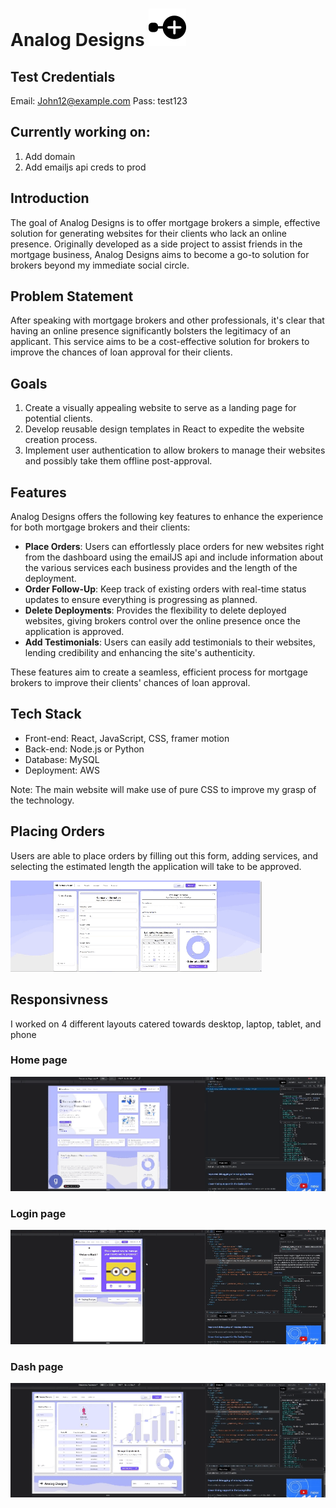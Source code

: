 # Analog Designs ![alt text](./frontend//public/logo.svg)

## Test Credentials

Email: John12@example.com
Pass: test123

## Currently working on:

1. Add domain
2. Add emailjs api creds to prod

## Introduction

The goal of Analog Designs is to offer mortgage brokers a simple, effective solution for generating websites for their clients who lack an online presence. Originally developed as a side project to assist friends in the mortgage business, Analog Designs aims to become a go-to solution for brokers beyond my immediate social circle.

## Problem Statement

After speaking with mortgage brokers and other professionals, it's clear that having an online presence significantly bolsters the legitimacy of an applicant. This service aims to be a cost-effective solution for brokers to improve the chances of loan approval for their clients.

## Goals

1. Create a visually appealing website to serve as a landing page for potential clients.
2. Develop reusable design templates in React to expedite the website creation process.
3. Implement user authentication to allow brokers to manage their websites and possibly take them offline post-approval.

## Features

Analog Designs offers the following key features to enhance the experience for both mortgage brokers and their clients:

- **Place Orders**: Users can effortlessly place orders for new websites right from the dashboard using the emailJS api and include information about the various services each business provides and the length of the deployment.
- **Order Follow-Up**: Keep track of existing orders with real-time status updates to ensure everything is progressing as planned.
- **Delete Deployments**: Provides the flexibility to delete deployed websites, giving brokers control over the online presence once the application is approved.
- **Add Testimonials**: Users can easily add testimonials to their websites, lending credibility and enhancing the site's authenticity.

These features aim to create a seamless, efficient process for mortgage brokers to improve their clients' chances of loan approval.

## Tech Stack

- Front-end: React, JavaScript, CSS, framer motion
- Back-end: Node.js or Python
- Database: MySQL
- Deployment: AWS

Note: The main website will make use of pure CSS to improve my grasp of the technology.

## Placing Orders

Users are able to place orders by filling out this form, adding services, and selecting the estimated length the application will take to be approved.

![Place orders](./readmegifs/orders.gif)

## Responsivness

I worked on 4 different layouts catered towards desktop, laptop, tablet, and phone

### Home page

![home page](./readmegifs/home.gif)

### Login page

![login page](./readmegifs/login.gif)

### Dash page

![home page](./readmegifs/dash.gif)
